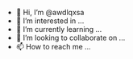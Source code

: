 - 👋 Hi, I’m @awdlqxsa
- 👀 I’m interested in ...
- 🌱 I’m currently learning ...
- 💞️ I’m looking to collaborate on ...
- 📫 How to reach me ...

<!---
awdlqxsa/awdlqxsa is a ✨ special ✨ repository because its `README.md` (this file) appears on your GitHub profile.
You can click the Preview link to take a look at your changes.
--->
